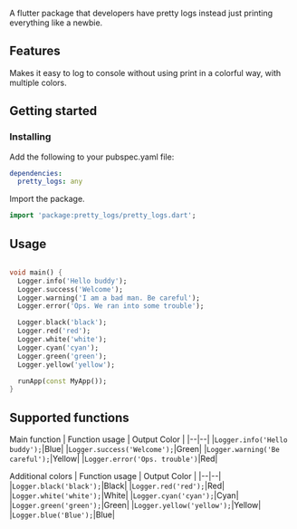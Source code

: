 A flutter package that developers have pretty logs instead just printing everything like a newbie.


## Features

Makes it easy to log to console without using print in a colorful way, with multiple colors.


## Getting started
### Installing
Add the following to your pubspec.yaml file:

```yaml
dependencies:
  pretty_logs: any
```

Import the package.
```dart
import 'package:pretty_logs/pretty_logs.dart';
```



## Usage

```dart

void main() {
  Logger.info('Hello buddy');
  Logger.success('Welcome');
  Logger.warning('I am a bad man. Be careful');
  Logger.error('Ops. We ran into some trouble');

  Logger.black('black');
  Logger.red('red');
  Logger.white('white');
  Logger.cyan('cyan');
  Logger.green('green');
  Logger.yellow('yellow');

  runApp(const MyApp());
}
```

## Supported functions

Main function
| Function usage | Output Color |
|--|--|
|`Logger.info('Hello buddy');`|Blue|
|`Logger.success('Welcome');`|Green|
|`Logger.warning('Be careful');`|Yellow|
|`Logger.error('Ops. trouble')`|Red|

Additional colors
| Function usage | Output Color |
|--|--|
|`Logger.black('black');`|Black|
|`Logger.red('red');`|Red|
|`Logger.white('white');`|White|
|`Logger.cyan('cyan');`|Cyan|
|`Logger.green('green');`|Green|
|`Logger.yellow('yellow');`|Yellow|
|`Logger.blue('Blue');`|Blue|
